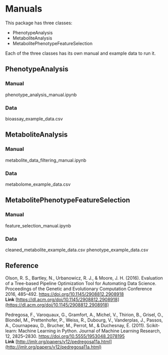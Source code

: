 # Manuals

This package has three classes:
* PhenotypeAnalysis
* MetaboliteAnalysis
* MetabolitePhenotypeFeatureSelection

Each of the three classes has its own manual and example data to run it. 

## PhenotypeAnalysis

### Manual 

phenotype_analysis_manual.ipynb

### Data

bioassay_example_data.csv


## MetaboliteAnalysis

### Manual

metabolite_data_filtering_manual.ipynb

### Data

metabolome_example_data.csv


## MetabolitePhenotypeFeatureSelection

### Manual

feature_selection_manual.ipynb

### Data

cleaned_metabolite_example_data.csv
phenotype_example_data.csv


## Reference 

Olson, R. S., Bartley, N., Urbanowicz, R. J., & Moore, J. H. (2016). Evaluation of a Tree-based Pipeline Optimization Tool for Automating Data Science. Proceedings of the Genetic and Evolutionary Computation Conference 2016, 485–492. https://doi.org/10.1145/2908812.2908918 <br>
**Link** [https://dl.acm.org/doi/10.1145/2908812.2908918](https://dl.acm.org/doi/10.1145/2908812.2908918)

Pedregosa, F., Varoquaux, G., Gramfort, A., Michel, V., Thirion, B., Grisel, O., Blondel, M., Prettenhofer, P., Weiss, R., Dubourg, V., Vanderplas, J., Passos, A., Cournapeau, D., Brucher, M., Perrot, M., & Duchesnay, É. (2011). Scikit-learn: Machine Learning in Python. Journal of Machine Learning Research, 12, 2825–2830. https://doi.org/10.5555/1953048.2078195 <br>
**Link** [http://jmlr.org/papers/v12/pedregosa11a.html](http://jmlr.org/papers/v12/pedregosa11a.html)